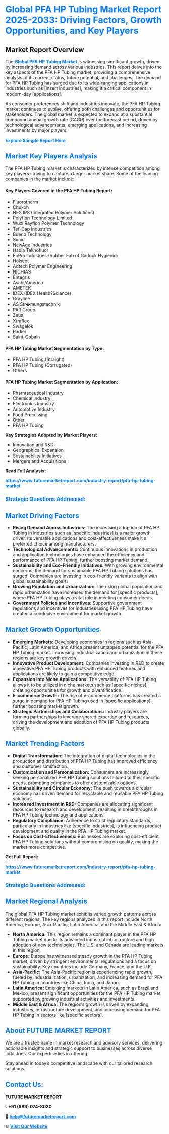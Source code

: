 <h1 style="color: #007BFF;">Global PFA HP Tubing Market Report 2025-2033: Driving Factors, Growth Opportunities, and Key Players</h1>

<section id="overview">
<h2>Market Report Overview</h2>
<p>The <a href="https://www.futuremarketreport.com/industry-report/pfa-hp-tubing-market" style="color: #007BFF; text-decoration: none;"><strong>Global PFA HP Tubing Market</strong></a> is witnessing significant growth, driven by increasing demand across various industries. This report delves into the key aspects of the PFA HP Tubing market, providing a comprehensive analysis of its current status, future potential, and challenges. The demand for PFA HP Tubing has surged due to its wide-ranging applications in industries such as [insert industries], making it a critical component in modern-day [applications].</p>
<p>As consumer preferences shift and industries innovate, the PFA HP Tubing market continues to evolve, offering both challenges and opportunities for stakeholders. The global market is expected to expand at a substantial compound annual growth rate (CAGR) over the forecast period, driven by technological advancements, emerging applications, and increasing investments by major players.</p>
</section>

<section id="overview">
<p><a href="https://www.futuremarketreport.com/request-sample/reportId=120363" style="color: #007BFF; text-decoration: none;"><strong>Explore Sample Report Here</strong></a></p>
</section>

<section id="key-players">
<h2 style="color: #007BFF;">Market Key Players Analysis</h2>
<p>The PFA HP Tubing market is characterized by intense competition among key players striving to capture a larger market share. Some of the leading companies in the market include:</p>
<h4>Key Players Covered in the PFA HP Tubing Report:</h4>
<ul><li>Fluorotherm</li><li>Chukoh</li><li>NES IPS (Integrated Polymer Solutions)</li><li>Polyflon Technology Limited</li><li>Wuxi Rayflon Polymer Technology</li><li>Tef-Cap Industries</li><li>Bueno Technology</li><li>Suniu</li><li>NewAge Industries</li><li>Habia Teknofluor</li><li>EnPro Industries (Rubber Fab of Garlock Hygienic)</li><li>Holscot</li><li>Adtech Polymer Engineering</li><li>NICHIAS</li><li>Entegris</li><li>Asahi/America</li><li>AMETEK</li><li>IDEX (IDEX Health?Science)</li><li>Grayline</li><li>AS Str�mungstechnik</li><li>PAR Group</li><li>Zeus</li><li>Xtraflex</li><li>Swagelok</li><li>Parker</li><li>Saint-Gobain</li></ul>
<h4>PFA HP Tubing Market Segmentation by Type:</h4>
<ul><li>PFA HP Tubing (Straight)</li><li>PFA HP Tubing (Corrugated)</li><li>Others</li></ul>

<h4>PFA HP Tubing Market Segmentation by Application:</h4>
<ul><li>Pharmaceutical Industry</li><li>Chemical Industry</li><li>Electronics Industry</li><li>Automotive Industry</li><li>Food Processing</li><li>Other</li><li>PFA HP Tubing</li></ul>
<p><strong>Key Strategies Adopted by Market Players:</strong></p>
<ul>
<li>Innovation and R&D</li>
<li>Geographical Expansion</li>
<li>Sustainability Initiatives</li>
<li>Mergers and Acquisitions</li>
</ul>
</section>

<section>
<p><strong>Read Full Analysis: </strong></p><a href="https://www.futuremarketreport.com/industry-report/pfa-hp-tubing-market" style="color: #007BFF; text-decoration: none;"><strong>https://www.futuremarketreport.com/industry-report/pfa-hp-tubing-market</strong></a>
<h3 style="color: #007BFF;">Strategic Questions Addressed:</h3>
</section>

<section id="driving-factors">
<h2 style="color: #007BFF;">Market Driving Factors</h2>
<ul>
<li><strong>Rising Demand Across Industries:</strong> The increasing adoption of PFA HP Tubing in industries such as [specific industries] is a major growth driver. Its versatile applications and cost-effectiveness make it a preferred choice among manufacturers.</li>
<li><strong>Technological Advancements:</strong> Continuous innovations in production and application technologies have enhanced the efficiency and performance of PFA HP Tubing, further boosting market demand.</li>
<li><strong>Sustainability and Eco-Friendly Initiatives:</strong> With growing environmental concerns, the demand for sustainable PFA HP Tubing solutions has surged. Companies are investing in eco-friendly variants to align with global sustainability goals.</li>
<li><strong>Growing Population and Urbanization:</strong> The rising global population and rapid urbanization have increased the demand for [specific products], where PFA HP Tubing plays a vital role in meeting consumer needs.</li>
<li><strong>Government Policies and Incentives:</strong> Supportive government regulations and incentives for industries using PFA HP Tubing have created a conducive environment for market growth.</li>
</ul>
</section>

<section id="growth-opportunities">
<h2 style="color: #007BFF;">Market Growth Opportunities</h2>
<ul>
<li><strong>Emerging Markets:</strong> Developing economies in regions such as Asia-Pacific, Latin America, and Africa present untapped potential for the PFA HP Tubing market. Increasing industrialization and urbanization in these regions are key growth drivers.</li>
<li><strong>Innovative Product Development:</strong> Companies investing in R&D to create innovative PFA HP Tubing products with enhanced features and applications are likely to gain a competitive edge.</li>
<li><strong>Expansion into Niche Applications:</strong> The versatility of PFA HP Tubing allows it to be utilized in niche markets such as [specific niches], creating opportunities for growth and diversification.</li>
<li><strong>E-commerce Growth:</strong> The rise of e-commerce platforms has created a surge in demand for PFA HP Tubing used in [specific applications], further boosting market growth.</li>
<li><strong>Strategic Partnerships and Collaborations:</strong> Industry players are forming partnerships to leverage shared expertise and resources, driving the development and adoption of PFA HP Tubing products globally.</li>
</ul>
</section>

<section id="trending-factors">
<h2 style="color: #007BFF;">Market Trending Factors</h2>
<ul>
<li><strong>Digital Transformation:</strong> The integration of digital technologies in the production and distribution of PFA HP Tubing has improved efficiency and customer satisfaction.</li>
<li><strong>Customization and Personalization:</strong> Consumers are increasingly seeking personalized PFA HP Tubing solutions tailored to their specific needs, prompting companies to offer customizable options.</li>
<li><strong>Sustainability and Circular Economy:</strong> The push towards a circular economy has driven demand for recyclable and reusable PFA HP Tubing solutions.</li>
<li><strong>Increased Investment in R&D:</strong> Companies are allocating significant resources to research and development, resulting in breakthroughs in PFA HP Tubing technology and applications.</li>
<li><strong>Regulatory Compliance:</strong> Adherence to strict regulatory standards, particularly in industries like [specific industries], is influencing product development and quality in the PFA HP Tubing market.</li>
<li><strong>Focus on Cost-Effectiveness:</strong> Businesses are exploring cost-efficient PFA HP Tubing solutions without compromising on quality, making the market more competitive.</li>
</ul>
</section>

<section>
<p><strong>Get Full Report: </strong></p><a href="https://www.futuremarketreport.com/industry-report/pfa-hp-tubing-market" style="color: #007BFF; text-decoration: none;"><strong>https://www.futuremarketreport.com/industry-report/pfa-hp-tubing-market</strong></a>
<h3 style="color: #007BFF;">Strategic Questions Addressed:</h3>
</section>


<section id="regional-analysis">
<h2 style="color: #007BFF;">Market Regional Analysis</h2>
<p>The global PFA HP Tubing market exhibits varied growth patterns across different regions. The key regions analyzed in this report include North America, Europe, Asia-Pacific, Latin America, and the Middle East & Africa:</p>
<ul>
<li><strong>North America:</strong> This region remains a dominant player in the PFA HP Tubing market due to its advanced industrial infrastructure and high adoption of new technologies. The U.S. and Canada are leading markets in this region.</li>
<li><strong>Europe:</strong> Europe has witnessed steady growth in the PFA HP Tubing market, driven by stringent environmental regulations and a focus on sustainability. Key countries include Germany, France, and the U.K.</li>
<li><strong>Asia-Pacific:</strong> The Asia-Pacific region is experiencing rapid growth, fueled by industrialization, urbanization, and increasing demand for PFA HP Tubing in countries like China, India, and Japan.</li>
<li><strong>Latin America:</strong> Emerging markets in Latin America, such as Brazil and Mexico, present significant opportunities for the PFA HP Tubing market, supported by growing industrial activities and investments.</li>
<li><strong>Middle East & Africa:</strong> The region’s growth is driven by expanding industries, infrastructure development, and increasing demand for PFA HP Tubing in sectors like [specific sectors].</li>
</ul>
</section>

<footer>
<h2 style="color: #007BFF;">About FUTURE MARKET REPORT</h2>
<p>We are a trusted name in market research and advisory services, delivering actionable insights and strategic support to businesses across diverse industries. Our expertise lies in offering:</p>

<p>Stay ahead in today’s competitive landscape with our tailored research solutions.</p>

<h2 style="color: #007BFF;">Contact Us:</h2>
<p><strong>FUTURE MARKET REPORT</strong></p>
<p>📞 <strong>+91 (883) 074-8030</strong></p>
<p>📧 <strong><a href="mailto:help@futuremarketreport.com" style="color: #007BFF;">help@futuremarketreport.com</a></strong></p>
<p>🌐 <strong><a href="https://www.futuremarketreport.com/" style="color: #007BFF;">Visit Our Website</a></strong></p>
</footer>
